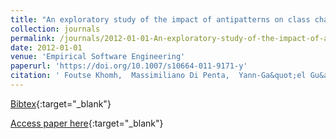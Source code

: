 ```yaml
---
title: "An exploratory study of the impact of antipatterns on class change- and fault-proneness"
collection: journals
permalink: /journals/2012-01-01-An-exploratory-study-of-the-impact-of-antipatterns-on-class-change-and-fault-proneness
date: 2012-01-01
venue: 'Empirical Software Engineering'
paperurl: 'https://doi.org/10.1007/s10664-011-9171-y'
citation: ' Foutse Khomh,  Massimiliano Di Penta,  Yann-Ga&quot;el Gu&apos;eh&apos;eneuc,  Giuliano Antoniol, &quot;An exploratory study of the impact of antipatterns on class change- and fault-proneness.&quot; Empirical Software Engineering, 2012.'
---
```

[Bibtex](https://dblp.org/rec/bib/journals/ese/KhomhPGA12){:target="_blank"}

[Access paper here](https://doi.org/10.1007/s10664-011-9171-y){:target="_blank"}
